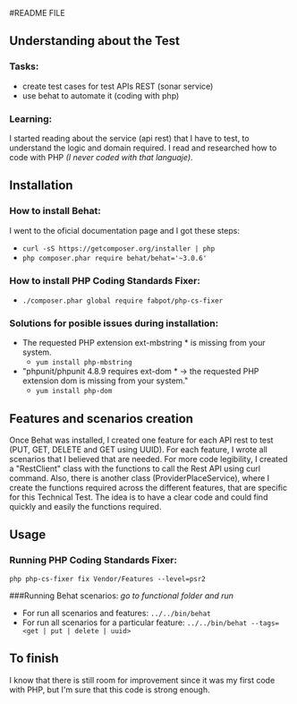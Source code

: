 #README FILE

## Understanding about the Test
### Tasks:
- create test cases for test APIs REST (sonar service)
- use behat to automate it (coding with php)

### Learning:
I started reading about the service (api rest) that I have to test, to understand the logic and domain required.
I read and researched how to code with PHP *(I never coded with that languaje)*.
	
## Installation
### How to install Behat:
I went to the oficial documentation page and I got these steps:
- `curl -sS https://getcomposer.org/installer | php`
- `php composer.phar require behat/behat='~3.0.6'`

### How to install PHP Coding Standards Fixer:
- `./composer.phar global require fabpot/php-cs-fixer`

### Solutions for posible issues during installation:
* The requested PHP extension ext-mbstring * is missing from your system.
	* `yum install php-mbstring`
* "phpunit/phpunit 4.8.9 requires ext-dom * -> the requested PHP extension dom is missing from your system."
	* `yum install php-dom`

## Features and scenarios creation
Once Behat was installed, I created one feature for each API rest to test (PUT, GET, DELETE and GET using UUID).
For each feature, I wrote all scenarios that I believed that are needed.
For more code legibility, I created a "RestClient" class with the functions to call the Rest API using curl command.
Also, there is another class (ProviderPlaceService), where I create the functions required across the different features, that are specific for this Technical Test.
The idea is to have a clear code and could find quickly and easily the functions required.

## Usage
### Running PHP Coding Standards Fixer:
`php php-cs-fixer fix Vendor/Features --level=psr2`

###Running Behat scenarios:
*go to functional folder and run*
* For run all scenarios and features:
 `../../bin/behat`
* For run all scenarios for a particular feature:
 `../../bin/behat --tags=<get | put | delete | uuid>`


## To finish 
I know that there is still room for improvement since it was my first code with PHP, but I'm sure that this code is strong enough.




 